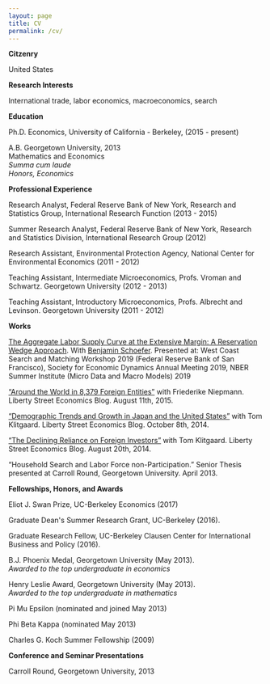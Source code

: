 ```yaml
---
layout: page
title: CV
permalink: /cv/
---
```


<div class = "hanging" markdown = "1">

**Citzenry**

United States

**Research Interests**

International trade, labor economics, macroeconomics, search

**Education**

Ph.D. Economics, University of California - Berkeley, (2015 - present)

A.B. Georgetown University, 2013  
Mathematics and Economics  
*Summa cum laude*  
*Honors, Economics*

**Professional Experience**

Research Analyst, Federal Reserve Bank of New York, Research and Statistics Group, International Research Function (2013 - 2015)

Summer Research Analyst, Federal Reserve Bank of New York, Research and Statistics Division, International Research Group (2012)

Research Assistant, Environmental Protection Agency, National Center for Environmental Economics (2011 - 2012)

Teaching Assistant, Intermediate Microeconomics, Profs. Vroman and Schwartz. Georgetown University (2012 - 2013)

Teaching Assistant, Introductory Microeconomics, Profs. Albrecht and Levinson. Georgetown University (2011 - 2012)

**Works**

[The Aggregate Labor Supply Curve at the Extensive Margin: A Reservation Wedge Approach](https://github.com/PrestonMui/prestonmui.github.io/blob/master/files/mui-schoefer_2019wp_laborsupply.pdf).
With [Benjamin Schoefer](https://eml.berkeley.edu/~schoefer/).
Presented at: West Coast Search and Matching Workshop 2019 (Federal Reserve Bank of San Francisco), Society for Economic Dynamics Annual Meeting 2019, NBER Summer Institute (Micro Data and Macro Models) 2019

<!-- Mui, Preston and Patrick Walsh. "Contaminated Sites and Information in Hedonic Models: an Analysis of a NJ Property Disclosure Law." *Revise and Resubmit, Resource and Energy Economics*. Last version 2014. -->

[“Around the World in 8,379 Foreign Entities”](http://libertystreeteconomics.newyorkfed.org/2015/08/around-the-world-in-8379-foreign-entities.html) with Friederike Niepmann. Liberty Street Economics Blog. August 11th, 2015.

[“Demographic Trends and Growth in Japan and the United States”](http://libertystreeteconomics.newyorkfed.org/2014/10/demographic-trends-and-growth-in-japan-and-the-united-states.html) with Tom Klitgaard. Liberty Street Economics Blog. October 8th, 2014.

[“The Declining Reliance on Foreign Investors”](http://libertystreeteconomics.newyorkfed.org/2014/08/the-declining-us-reliance-on-foreign-investors.html) with Tom Klitgaard. Liberty Street Economics Blog. August 20th, 2014.

“Household Search and Labor Force non-Participation.” Senior Thesis presented at Carroll Round, Georgetown University. April 2013.

**Fellowships, Honors, and Awards**

Eliot J. Swan Prize, UC-Berkeley Economics (2017)

Graduate Dean's Summer Research Grant, UC-Berkeley (2016).

Graduate Research Fellow, UC-Berkeley Clausen Center for International Business and Policy (2016).

B.J. Phoenix Medal, Georgetown University (May 2013).  
*Awarded to the top undergraduate in economics*

Henry Leslie Award, Georgetown University (May 2013).  
*Awarded to the top undergraduate in mathematics*

Pi Mu Epsilon (nominated and joined May 2013)

Phi Beta Kappa (nominated May 2013)

Charles G. Koch Summer Fellowship (2009)

**Conference and Seminar Presentations**

Carroll Round, Georgetown University, 2013

</div>

